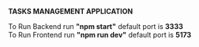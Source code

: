 **TASKS MANAGEMENT APPLICATION**


To Run Backend run **"npm start"** default port is **3333**  
To Run Frontend run **"npm run dev"** default port is **5173**
